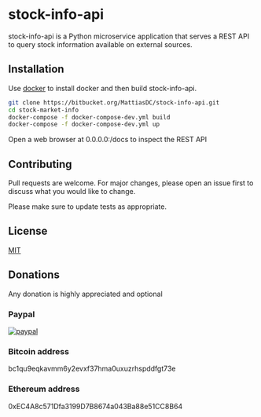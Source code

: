 # stock-info-api

stock-info-api is a Python microservice application that serves a REST API to query stock information available on external sources.

## Installation

Use [docker](https://www.docker.com/) to install docker and then build stock-info-api.

```bash
git clone https://bitbucket.org/MattiasDC/stock-info-api.git
cd stock-market-info
docker-compose -f docker-compose-dev.yml build
docker-compose -f docker-compose-dev.yml up
```

Open a web browser at 0.0.0.0:/docs to inspect the REST API

## Contributing
Pull requests are welcome. For major changes, please open an issue first to discuss what you would like to change.

Please make sure to update tests as appropriate.

## License
[MIT](https://choosealicense.com/licenses/mit/)

## Donations
Any donation is highly appreciated and optional

### Paypal
[![paypal](https://www.paypalobjects.com/en_US/i/btn/btn_donateCC_LG.gif)](https://www.paypal.com/cgi-bin/webscr?cmd=_s-xclick&hosted_button_id=BCY3MB2C845WJ)

### Bitcoin address
bc1qu9eqkavmm6y2evxf37hma0uxuzrhspddfgt73e

### Ethereum address
0xEC4A8c571Dfa3199D7B8674a043Ba88e51CC8B64